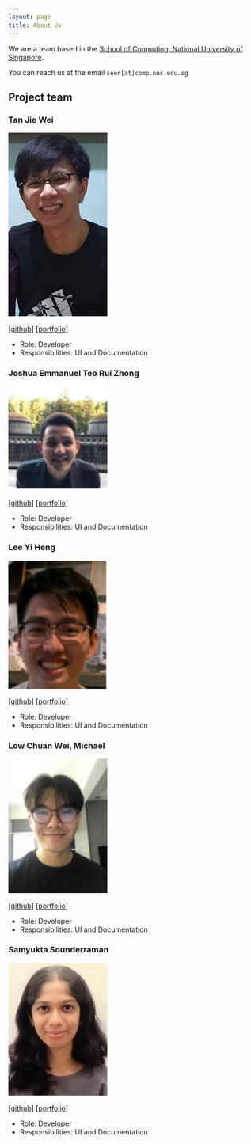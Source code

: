```yaml
---
layout: page
title: About Us
---
```


We are a team based in the [School of Computing, National University of Singapore](http://www.comp.nus.edu.sg).

You can reach us at the email `seer[at]comp.nus.edu.sg`

## Project team

### Tan Jie Wei

<img src="images/jiewei98.png" width="200px">

[[github](http://github.com/jiewei98)]
[[portfolio](team/jiewei98.md)]

* Role: Developer
* Responsibilities: UI and Documentation

### Joshua Emmanuel Teo Rui Zhong

<img src="images/jetrz.png" width="200px">

[[github](http://github.com/jetrz)]
[[portfolio](team/jetrz.md)]

* Role: Developer
* Responsibilities: UI and Documentation

### Lee Yi Heng

<img src="images/leeyiheng12.png" width="200px">

[[github](http://github.com/leeyiheng12)]
[[portfolio](team/leeyiheng12.md)]

* Role: Developer
* Responsibilities: UI and Documentation

### Low Chuan Wei, Michael

<img src="images/michaelseyo.png" width="200px">

[[github](http://github.com/michaelseyo)]
[[portfolio](team/michaelseyo.md)]

* Role: Developer
* Responsibilities: UI and Documentation

### Samyukta Sounderraman

<img src="images/montypython28.png" width="200px">

[[github](http://github.com/MontyPython28)]
[[portfolio](team/montypython28.md)]

* Role: Developer
* Responsibilities: UI and Documentation
